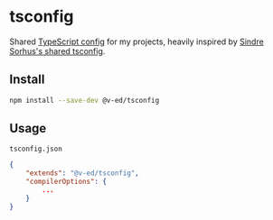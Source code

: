 # tsconfig

Shared [TypeScript config](https://www.typescriptlang.org/docs/handbook/tsconfig-json.html) for my projects, heavily inspired by [Sindre Sorhus's shared tsconfig](https://github.com/sindresorhus/tsconfig).

## Install

```bash
npm install --save-dev @v-ed/tsconfig
```

## Usage

`tsconfig.json`

```json
{
	"extends": "@v-ed/tsconfig",
	"compilerOptions": {
		...
	}
}
```
